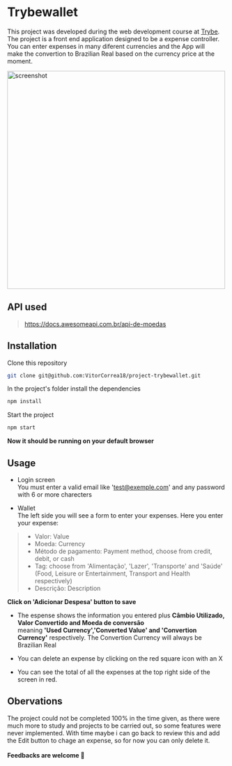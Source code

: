 # Trybewallet

This project was developed during the web development course at [Trybe](https://www.betrybe.com/). <br>
The project is a front end application designed to be a expense controller. You can enter expenses in many diferent currencies and the App will <br>
make the convertion to Brazilian Real based on the currency price at the moment.

<img src="./src/trybeWallet.png" alt='screenshot' width="500">

## API used
> https://docs.awesomeapi.com.br/api-de-moedas

## Installation

Clone this repository
```bash
git clone git@github.com:VitorCorrea18/project-trybewallet.git
```
In the project's folder install the dependencies
```bash
npm install
```
Start the project
```bash
npm start
```

<b>Now it should be running on your default browser</b>

## Usage

* Login screen <br>
You must enter a valid email like 'test@exemple.com' and any password with 6 or more charecters

* Wallet <br>
The left side you will see a form to enter your expenses. Here you enter your expense:

> - Valor: Value
> - Moeda: Currency
> - Método de pagamento: Payment method, choose from credit, debit, or cash
> - Tag: choose from 'Alimentação', 'Lazer', 'Transporte' and 'Saúde' (Food, Leisure or Entertainment, Transport and Health respectively)
> - Descrição: Description

<b>Click on 'Adicionar Despesa' button to save</b>
<br>

* The espense shows the information you entered plus <b>Câmbio Utilizado, Valor Convertido and Moeda de conversão</b> <br> 
meaning <b>'Used Currency','Converted Value' and 'Convertion Currency'</b> respectively. The Convertion Currency will always be Brazilian Real

* You can delete an expense by clicking on the red square icon with an X
* You can see the total of all the expenses at the top right side of the screen in red.
  

## Obervations
  The project could not be completed 100% in the time given, as there were much more to study and projects to be carried out,
  so some features were never implemented. With time maybe i can go back to review this and add the Edit button to chage an expense, 
  so for now you can only delete it. <br> <br>
  <b>Feedbacks are welcome :rocket:</b>
